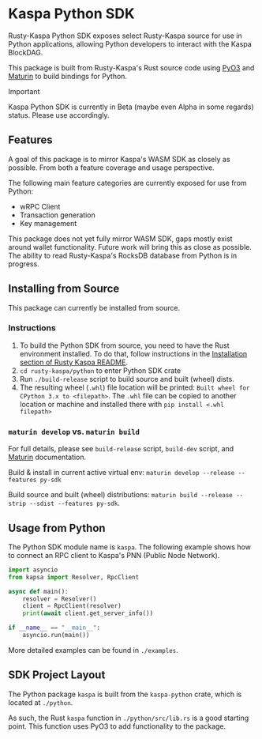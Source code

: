 # Kaspa Python SDK
Rusty-Kaspa Python SDK exposes select Rusty-Kaspa source for use in Python applications, allowing Python developers to interact with the Kaspa BlockDAG.

This package is built from Rusty-Kaspa's Rust source code using [PyO3](https://pyo3.rs/v0.20.0/) and [Maturin](https://www.maturin.rs) to build bindings for Python.

> [!IMPORTANT]
> Kaspa Python SDK is currently in Beta (maybe even Alpha in some regards) status. Please use accordingly.

## Features
A goal of this package is to mirror Kaspa's WASM SDK as closely as possible. From both a feature coverage and usage perspective. 

The following main feature categories are currently exposed for use from Python:
- wRPC Client
- Transaction generation
- Key management

This package does not yet fully mirror WASM SDK, gaps mostly exist around wallet functionality. Future work will bring this as close as possible. The ability to read Rusty-Kaspa's RocksDB database from Python is in progress.

## Installing from Source
This package can currently be installed from source.

### Instructions
1. To build the Python SDK from source, you need to have the Rust environment installed. To do that, follow instructions in the [Installation section of Rusty Kaspa README](https://github.com/kaspanet/rusty-kaspa?tab=readme-ov-file#installation).
2. `cd rusty-kaspa/python` to enter Python SDK crate
3. Run `./build-release` script to build source and built (wheel) dists.
4. The resulting wheel (`.whl`) file location will be printed: `Built wheel for CPython 3.x to <filepath>`. The `.whl` file can be copied to another location or machine and installed there with `pip install <.whl filepath>`

### `maturin develop` vs. `maturin build`
For full details, please see `build-release` script, `build-dev` script, and [Maturin](https://www.maturin.rs) documentation.

Build & install in current active virtual env: `maturin develop --release --features py-sdk`

Build source and built (wheel) distributions: `maturin build --release --strip --sdist --features py-sdk`.

## Usage from Python

The Python SDK module name is `kaspa`. The following example shows how to connect an RPC client to Kaspa's PNN (Public Node Network).

```python
import asyncio
from kapsa import Resolver, RpcClient

async def main():
    resolver = Resolver()
    client = RpcClient(resolver)
    print(await client.get_server_info())

if __name__ == "__main__":
    asyncio.run(main())
```

More detailed examples can be found in `./examples`.

## SDK Project Layout
The Python package `kaspa` is built from the `kaspa-python` crate, which is located at `./python`. 

As such, the Rust `kaspa` function in `./python/src/lib.rs` is a good starting point. This function uses PyO3 to add functionality to the package. 
